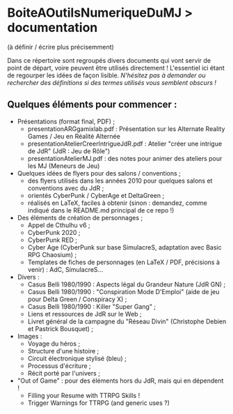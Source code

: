 # BoiteAOutilsNumeriqueDuMJ > documentation

(à définir / écrire plus précisemment)

Dans ce répertoire sont regroupés divers documents qui vont servir de point de départ, voire peuvent être utilisés directement ! L'essentiel ici étant de regourper les idées de façon lisible. _N'hésitez pas à demander ou rechercher des définitions si des termes utilisés vous semblent obscurs !_

## Quelques éléments pour commencer : 

  * Présentations (format final, PDF) ; 
    * presentationARGgamixlab.pdf : Présentation sur les Alternate Reality Games / Jeu en Réalité Alternée
    * presentationAtelierCreerIntrigueJdR.pdf : Atelier "créer une intrigue de JdR" (JdR : Jeu de Rôle")
    * presentationAtelierMJ.pdf : des notes pour animer des ateliers pour les MJ (Meneurs de Jeu)
  * Quelques idées de flyers pour des salons / conventions ; 
    * des flyers utilisés dans les années 2010 pour quelques salons et conventions avec du JdR ; 
    * orientés CyberPunk / CyberAge et DeltaGreen ; 
    * réalisés en LaTeX, faciles à obtenir (sinon : demandez, comme indiqué dans le README.md principal de ce repo !)
  * Des éléments de création de personnages ; 
    * Appel de Cthulhu v6 ; 
    * CyberPunk 2020 ; 
    * CyberPunk RED ; 
    * Cyber Age (CyberPunk sur base SimulacreS, adaptation avec Basic RPG Chaosium) ; 
    * Templates de fiches de personnages (en LaTeX / PDF, précisions à venir) : AdC, SimulacreS...
  * Divers : 
    * Casus Belli 1980/1990 : Aspects légal du Grandeur Nature (JdR GN) ; 
    * Casus Belli 1980/1990 : "Conspiration Mode D'Emploi" (aide de jeu pour Delta Green / Conspiracy X) ; 
    * Casus Belli 1980/1990 : Killer "Super Gang" ; 
    * Liens et ressources de JdR sur le Web ; 
    * Livret général de la campagne du "Réseau Divin" (Christophe Debien et Pastrick Bousquet) ; 
  * Images : 
    * Voyage du héros ; 
    * Structure d'une histoire ; 
    * Circuit électronique stylisé (bleu) ; 
    * Processus d'écriture ; 
    * Récit porté par l'univers ; 
  * "Out of Game" : pour des éléments hors du JdR, mais qui en dépendent !
    * Filling your Resume with TTRPG Skills ! 
    * Trigger Warnings for TTRPG (and generic uses ?)
